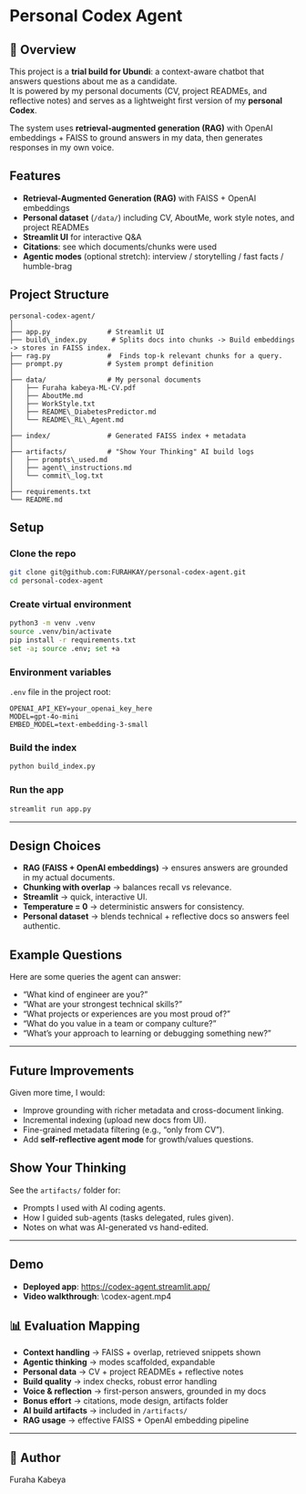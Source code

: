 # Personal Codex Agent

## 📌 Overview
This project is a **trial build for Ubundi**: a context-aware chatbot that answers questions about me as a candidate.  
It is powered by my personal documents (CV, project READMEs, and reflective notes) and serves as a lightweight first version of my **personal Codex**.

The system uses **retrieval-augmented generation (RAG)** with OpenAI embeddings + FAISS to ground answers in my data, then generates responses in my own voice.

## Features
- **Retrieval-Augmented Generation (RAG)** with FAISS + OpenAI embeddings
- **Personal dataset** (`/data/`) including CV, AboutMe, work style notes, and project READMEs
- **Streamlit UI** for interactive Q&A
- **Citations**: see which documents/chunks were used
- **Agentic modes** (optional stretch): interview / storytelling / fast facts / humble-brag


## Project Structure
```
personal-codex-agent/
│
├── app.py              # Streamlit UI
├── build\_index.py      # Splits docs into chunks -> Build embeddings -> stores in FAISS index. 
├── rag.py              #  Finds top-k relevant chunks for a query.
├── prompt.py           # System prompt definition
│
├── data/               # My personal documents
│   ├── Furaha kabeya-ML-CV.pdf
│   ├── AboutMe.md
│   ├── WorkStyle.txt
│   ├── README\_DiabetesPredictor.md
│   └── README\_RL\_Agent.md
│
├── index/              # Generated FAISS index + metadata
│
├── artifacts/          # "Show Your Thinking" AI build logs
│   ├── prompts\_used.md
│   ├── agent\_instructions.md
│   └── commit\_log.txt
│
├── requirements.txt
└── README.md

````
## Setup

### Clone the repo
```bash
git clone git@github.com:FURAHKAY/personal-codex-agent.git
cd personal-codex-agent
````

### Create virtual environment

```bash
python3 -m venv .venv
source .venv/bin/activate
pip install -r requirements.txt
set -a; source .env; set +a  
```

### Environment variables

`.env` file in the project root:

```env
OPENAI_API_KEY=your_openai_key_here
MODEL=gpt-4o-mini
EMBED_MODEL=text-embedding-3-small

```

### Build the index

```bash
python build_index.py
```

### Run the app

```bash
streamlit run app.py
```

---

## Design Choices

* **RAG (FAISS + OpenAI embeddings)** → ensures answers are grounded in my actual documents.
* **Chunking with overlap** → balances recall vs relevance.
* **Streamlit** → quick, interactive UI.
* **Temperature = 0** → deterministic answers for consistency.
* **Personal dataset** → blends technical + reflective docs so answers feel authentic.


## Example Questions

Here are some queries the agent can answer:

* “What kind of engineer are you?”
* “What are your strongest technical skills?”
* “What projects or experiences are you most proud of?”
* “What do you value in a team or company culture?”
* “What’s your approach to learning or debugging something new?”

---

## Future Improvements

Given more time, I would:

* Improve grounding with richer metadata and cross-document linking.
* Incremental indexing (upload new docs from UI).
* Fine-grained metadata filtering (e.g., “only from CV”).
* Add **self-reflective agent mode** for growth/values questions.



## Show Your Thinking

See the `artifacts/` folder for:

* Prompts I used with AI coding agents.
* How I guided sub-agents (tasks delegated, rules given).
* Notes on what was AI-generated vs hand-edited.
---

## Demo

* **Deployed app**: https://codex-agent.streamlit.app/
* **Video walkthrough**: \codex-agent.mp4

## 📊 Evaluation Mapping

* **Context handling** → FAISS + overlap, retrieved snippets shown
* **Agentic thinking** → modes scaffolded, expandable
* **Personal data** → CV + project READMEs + reflective notes
* **Build quality** → index checks, robust error handling
* **Voice & reflection** → first-person answers, grounded in my docs
* **Bonus effort** → citations, mode design, artifacts folder
* **AI build artifacts** → included in `/artifacts/`
* **RAG usage** → effective FAISS + OpenAI embedding pipeline

---

## 👤 Author
Furaha Kabeya
